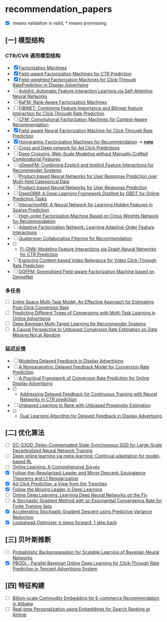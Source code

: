 # recommendation_papers
- [x] means validation is valid, * means promissing
## [一] 模型结构
### CTR/CVR 通用模型结构
- [x] [Factorization Machines](https://www.csie.ntu.edu.tw/~b97053/paper/Rendle2010FM.pdf)
- [x] [Field-aware Factorization Machines for CTR Prediction](https://www.csie.ntu.edu.tw/~cjlin/papers/ffm.pdf)
- [x] [Field-weighted Factorization Machines for Click-Through RatePrediction in Display Advertising](https://arxiv.org/pdf/1806.03514.pdf)
- [ ] [AutoInt: Automatic Feature Interaction Learning via Self-Attentive Neural Networks](https://arxiv.org/pdf/1810.11921.pdf)
- [ ] [RaFM: Rank-Aware Factorization Machines](http://proceedings.mlr.press/v97/chen19n/chen19n.pdf)
- [ ] [FiBiNET: Combining Feature Importance and Bilinear feature Interaction for Click-Through Rate Prediction](https://www.groundai.com/project/fibinet-combining-feature-importance-and-bilinear-feature-interaction-for-click-through-rate-prediction/1)
- [ ] [CFM: Convolutional Factorization Machines for Context-Aware Recommendation](http://staff.ustc.edu.cn/~hexn/papers/ijcai19-cfm.pdf)
- [x] [Field-aware Neural Factorization Machine for Click-Through Rate Prediction](https://arxiv.org/pdf/1902.09096.pdf?forcedefault=true)
- [x] [Holographic Factorization Machines for Recommendation](https://www.researchgate.net/profile/Yi_Tay3/publication/330101551_Holographic_Factorization_Machines_for_Recommendation/links/5c2d6e1192851c22a3563aba/Holographic-Factorization-Machines-for-Recommendation.pdf) -> [__**note**__]()
- [ ] [Cross and Deep network for Ad Click Predictions](https://arxiv.org/pdf/1708.05123.pdf)
- [ ] [Deep Crossing: Web-Scale Modeling without Manually Crafted Combinatorial Features](https://www.kdd.org/kdd2016/papers/files/adf0975-shanA.pdf)
- [ ] [xDeepFM: Combining Explicit and Implicit Feature Interactions for Recommender Systems](https://arxiv.org/pdf/1803.05170.pdf)
- [ ] [Product-based Neural Networks for User Response Prediction over Multi-field Categorical Data](https://arxiv.org/pdf/1807.00311.pdf)
- [ ] [Product-based Neural Networks for User Response Prediction](https://arxiv.org/pdf/1611.00144.pdf)
- [ ] [DeepGBM: A Deep Learning Framework Distilled by GBDT for Online Prediction Tasks](http://delivery.acm.org/10.1145/3340000/3330858/p384-ke.pdf?ip=203.205.141.44&id=3330858&acc=OPENTOC&key=39FCDE838982416F%2E39FCDE838982416F%2E4D4702B0C3E38B35%2E9F04A3A78F7D3B8D&__acm__=1570593404_7bf8663e47961e69d446f0692f12001b)
- [ ] [InteractionNN: A Neural Network for Learning Hidden Features in Sparse Prediction](https://www.ijcai.org/proceedings/2019/0602.pdf)
- [ ] [High-order Factorization Machine Based on Cross Weights Network for Recommendation](https://ieeexplore.ieee.org/stamp/stamp.jsp?arnumber=8840886)
- [ ] [Adaptive Factorization Network: Learning Adaptive-Order Feature Interactions](https://arxiv.org/pdf/1909.03276.pdf)
- [ ] [Quaternion Collaborative Filtering for Recommendation](https://arxiv.org/pdf/1906.02594.pdf)
- [ ] * [Fi-GNN: Modeling Feature Interactions via Graph Neural Networks for CTR Prediction](https://arxiv.org/pdf/1910.05552.pdf)
- [ ] [Exploring Content-based Video Relevance for Video Click-Through Rate Prediction](https://dl.acm.org/citation.cfm?id=3343031.3356053)
- [ ] [DGFFM: Generalized Field-aware Factorization Machine based on DenseNet](https://ieeexplore.ieee.org/abstract/document/8851933)

### 多任务
- [ ] [Entire Space Multi-Task Model: An Effective Approach for Estimating Post-Click Conversion Rate](https://arxiv.org/pdf/1804.07931.pdf)
- [ ] [Predicting Different Types of Conversions with Multi-Task Learning in Online Advertising](https://arxiv.org/pdf/1907.10235.pdf)
- [ ] [Deep Bayesian Multi-Target Learning for Recommender Systems](https://arxiv.org/pdf/1902.09154.pdf)
- [ ] [A Causal Perspective to Unbiased Conversion Rate Estimation on Data Missing Not at Random](https://arxiv.org/pdf/1910.09337.pdf)

### 延迟反馈
- [ ] [Modeling Delayed Feedback in Display Advertising](http://olivier.chapelle.cc/pub/delayedConv.pdf)
- [ ] [A Nonparametric Delayed Feedback Model for Conversion Rate Prediction](https://arxiv.org/pdf/1802.00255.pdf)
- [ ] [A Practical Framework of Conversion Rate Prediction for Online Display Advertising](https://dl.acm.org/citation.cfm?id=2623634)
- [ ] * [Addressing Delayed Feedback for Continuous Training with Neural Networks in CTR prediction](https://arxiv.org/pdf/1907.06558.pdf)
- [ ] [Unbiased Learning to Rank with Unbiased Propensity Estimation](https://arxiv.org/pdf/1804.05938.pdf)
- [ ] * [Dual Learning Algorithm for Delayed Feedback in Display Advertising](https://arxiv.org/pdf/1910.01847.pdf)

## [二] 优化算法
- [ ] [DC-S3GD: Delay-Compensated Stale-Synchronous SGD for Large-Scale Decentralized Neural Network Training](https://arxiv.org/pdf/1911.02516.pdf)
- [ ] [Deep online learning via meta-learning: Continual adaptation for model-based RL](https://openreview.net/pdf?id=HyxAfnA5tm)
- [ ] [Online Learning: A Comprehensive Survey](https://arxiv.org/pdf/1802.02871.pdf)
- [x] [Follow-the-Regularized-Leader and Mirror Descent: Equivalence Theorems and L1 Regularization](https://static.googleusercontent.com/media/research.google.com/zh-CN//pubs/archive/37013.pdf)
- [x] [Ad Click Prediction: a View from the Trenches](https://static.googleusercontent.com/media/research.google.com/zh-CN//pubs/archive/41159.pdf)
- [x] [Follow the Moving Leader in Deep Learning](http://proceedings.mlr.press/v70/zheng17a/zheng17a.pdf)
- [ ] [Online Deep Learning: Learning Deep Neural Networks on the Fly](https://arxiv.org/pdf/1711.03705.pdf)
- [ ] [A Stochastic Gradient Method with an Exponential Convergence Rate for Finite Training Sets](https://hal.inria.fr/file/index/docid/799158/filename/sag_arxiv.pdf)
- [x] [Accelerating Stochastic Gradient Descent using Predictive Variance Reduction](https://papers.nips.cc/paper/4937-accelerating-stochastic-gradient-descent-using-predictive-variance-reduction.pdf)
- [x] [Lookahead Optimizer: k steps forward, 1 step back](https://arxiv.org/pdf/1907.08610.pdf)

## [三] 贝叶斯推断
- [ ] [Probabilistic Backpropagation for Scalable Learning of Bayesian Neural Networks](https://arxiv.org/pdf/1502.05336v2.pdf)
- [x] [PBODL : Parallel Bayesian Online Deep Learning for Click-Through
Rate Prediction in Tencent Advertising System](https://arxiv.org/pdf/1707.00802.pdf)

## [四] 特征构建
- [ ] [Billion-scale Commodity Embedding for E-commerce Recommendation in Alibaba](https://arxiv.org/pdf/1803.02349.pdf)
- [ ] [Real-time Personalization using Embeddings for Search Ranking at Airbnb](https://astro.temple.edu/~tua95067/kdd2018.pdf)
